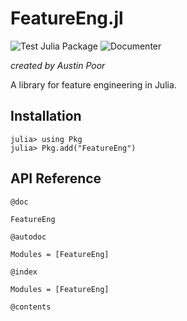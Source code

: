 # FeatureEng.jl

![Test Julia Package](https://github.com/a-poor/FeatureEng.jl/workflows/Test%20Julia%20Package/badge.svg)
![Documenter](https://github.com/a-poor/FeatureEng.jl/workflows/Documenter/badge.svg)

_created by Austin Poor_

A library for feature engineering in Julia.

## Installation

```julia-repl
julia> using Pkg
julia> Pkg.add("FeatureEng")
```

## API Reference

`@doc`

```@doc
FeatureEng
```

`@autodoc`

```@autodoc
Modules = [FeatureEng]
```

`@index`

```@index
Modules = [FeatureEng]
```

`@contents`

```@contents
```
